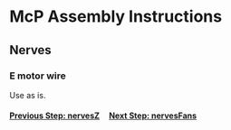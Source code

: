# McP Assembly Instructions

## Nerves

### E motor wire

Use as is.

#### [Previous Step: nervesZ](nervesZ.md) &nbsp;&nbsp;&nbsp; [Next Step: nervesFans](nervesFans.md)
